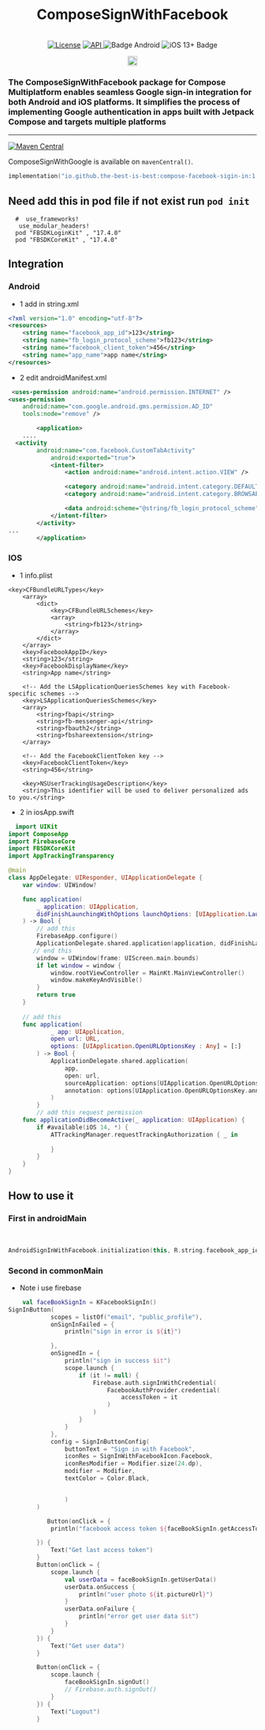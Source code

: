 <h1 align="center">ComposeSignWithFacebook</h1><br>

<div align="center">
<a href="https://opensource.org/licenses/Apache-2.0"><img alt="License" src="https://img.shields.io/badge/License-Apache%202.0-blue.svg"/></a>
<a href="https://android-arsenal.com/api?level=21" rel="nofollow">
    <img alt="API" src="https://img.shields.io/badge/API-21%2B-brightgreen.svg?style=flat" style="max-width: 100%;">
</a>
  <img src="https://img.shields.io/badge/Platform-Android-brightgreen.svg?logo=android" alt="Badge Android" />
  <img src="https://img.shields.io/badge/iOS-13%2B-blue.svg?logo=apple" alt="iOS 13+ Badge" />

<a href="https://github.com/the-best-is-best/">

<a href="https://github.com/the-best-is-best/"><img alt="Profile" src="https://img.shields.io/badge/github-%23181717.svg?&style=for-the-badge&logo=github&logoColor=white" height="20"/></a>
</div>

### The ComposeSignWithFacebook package for Compose Multiplatform enables seamless Google sign-in integration for both Android and iOS platforms. It simplifies the process of implementing Google authentication in apps built with Jetpack Compose and targets multiple platforms

<hr>

[![Maven Central](https://img.shields.io/maven-central/v/io.github.the-best-is-best/compose-facebook-sigin-in)](https://central.sonatype.com/artifact/io.github.the-best-is-best/compose-facebook-sigin-in)

ComposeSignWithGoogle is available on `mavenCentral()`.

```kotlin
implementation("io.github.the-best-is-best:compose-facebook-sigin-in:1.0.0")
```

## Need add this in pod file if not exist run ` pod init `

```pod
  #  use_frameworks!
   use_modular_headers!
  pod "FBSDKLoginKit" , "17.4.0"
  pod "FBSDKCoreKit" , "17.4.0"
```

## Integration

### Android

- 1 add in string.xml

```xml
<?xml version="1.0" encoding="utf-8"?>
<resources>
    <string name="facebook_app_id">123</string>
    <string name="fb_login_protocol_scheme">fb123</string>
    <string name="facebook_client_token">456</string>
    <string name="app_name">app name</string>
</resources>
```

- 2 edit androidManifest.xml

```xml
 <uses-permission android:name="android.permission.INTERNET" />
<uses-permission
    android:name="com.google.android.gms.permission.AD_ID"
    tools:node="remove" />

        <application>
    ....
  <activity
        android:name="com.facebook.CustomTabActivity"
            android:exported="true">
            <intent-filter>
                <action android:name="android.intent.action.VIEW" />

                <category android:name="android.intent.category.DEFAULT" />
                <category android:name="android.intent.category.BROWSABLE" />

                <data android:scheme="@string/fb_login_protocol_scheme" />
            </intent-filter>
        </activity>
...
        </application>
```

### IOS

- 1 info.plist

```plist
<key>CFBundleURLTypes</key>
    <array>
        <dict>
            <key>CFBundleURLSchemes</key>
            <array>
                <string>fb123</string>
            </array>
        </dict>
    </array>
    <key>FacebookAppID</key>
    <string>123</string>
    <key>FacebookDisplayName</key>
    <string>App name</string>

    <!-- Add the LSApplicationQueriesSchemes key with Facebook-specific schemes -->
    <key>LSApplicationQueriesSchemes</key>
    <array>
        <string>fbapi</string>
        <string>fb-messenger-api</string>
        <string>fbauth2</string>
        <string>fbshareextension</string>
    </array>

    <!-- Add the FacebookClientToken key -->
    <key>FacebookClientToken</key>
    <string>456</string>
    
    <key>NSUserTrackingUsageDescription</key>
    <string>This identifier will be used to deliver personalized ads to you.</string>

```

- 2 in iosApp.swift

```swift
  import UIKit
import ComposeApp
import FirebaseCore
import FBSDKCoreKit
import AppTrackingTransparency

@main
class AppDelegate: UIResponder, UIApplicationDelegate {
    var window: UIWindow?

    func application(
        _ application: UIApplication,
        didFinishLaunchingWithOptions launchOptions: [UIApplication.LaunchOptionsKey: Any]?
    ) -> Bool {
        // add this
        FirebaseApp.configure()
        ApplicationDelegate.shared.application(application, didFinishLaunchingWithOptions: launchOptions)
       // end this
        window = UIWindow(frame: UIScreen.main.bounds)
        if let window = window {
            window.rootViewController = MainKt.MainViewController()
            window.makeKeyAndVisible()
        }
        return true
    }
    
    // add this
    func application(
            _ app: UIApplication,
            open url: URL,
            options: [UIApplication.OpenURLOptionsKey : Any] = [:]
        ) -> Bool {
            ApplicationDelegate.shared.application(
                app,
                open: url,
                sourceApplication: options[UIApplication.OpenURLOptionsKey.sourceApplication] as? String,
                annotation: options[UIApplication.OpenURLOptionsKey.annotation]
            )
        }
        // add this request permission
    func applicationDidBecomeActive(_ application: UIApplication) {
        if #available(iOS 14, *) {
            ATTrackingManager.requestTrackingAuthorization { _ in
                
            }
        }
    }
}

```

## How to use it

### First in androidMain

<br>

```kotlin
AndroidSignInWithFacebook.initialization(this, R.string.facebook_app_id)
```

### Second in commonMain

- Note i use firebase

```kotlin
    val faceBookSignIn = KFacebookSignIn()
SignInButton(
            scopes = listOf("email", "public_profile"),
            onSignInFailed = {
                println("sign in error is ${it}")

            },
            onSignedIn = {
                println("sign in success $it")
                scope.launch {
                    if (it != null) {
                        Firebase.auth.signInWithCredential(
                            FacebookAuthProvider.credential(
                                accessToken = it
                            )
                        )
                    }
                }
            },
            config = SignInButtonConfig(
                buttonText = "Sign in with Facebook",
                iconRes = SignInWithFacebookIcon.Facebook,
                iconResModifier = Modifier.size(24.dp),
                modifier = Modifier,
                textColor = Color.Black,


                )
        )

           Button(onClick = {
            println("facebook access token ${faceBookSignIn.getAccessToken()}")

        }) {
            Text("Get last access token")
        }
        Button(onClick = {
            scope.launch {
                val userData = faceBookSignIn.getUserData()
                userData.onSuccess {
                    println("user photo ${it.pictureUrl}")
                }
                userData.onFailure {
                    println("error get user data $it")
                }
            }
        }) {
            Text("Get user data")
        }

        Button(onClick = {
            scope.launch {
                faceBookSignIn.signOut()
                // Firebase.auth.signOut()
            }
        }) {
            Text("Logout")
        }
```
